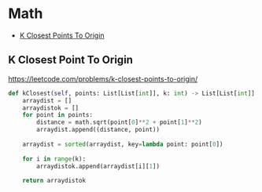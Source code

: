 # Math

+ [K Closest Points To Origin](#k-closest-point-to-origin)
  
## K Closest Point To Origin
  
https://leetcode.com/problems/k-closest-points-to-origin/ 

``` python
def kClosest(self, points: List[List[int]], k: int) -> List[List[int]]:
    arraydist = []
    arraydistok = []
    for point in points:
        distance = math.sqrt(point[0]**2 + point[1]**2)
        arraydist.append((distance, point))
        
    arraydist = sorted(arraydist, key=lambda point: point[0])
    
    for i in range(k):
        arraydistok.append(arraydist[i][1])
        
    return arraydistok
```
